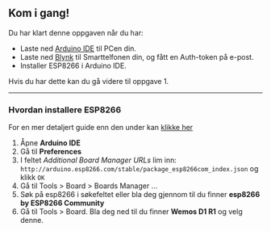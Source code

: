 ## Kom i gang! 

Du har klart denne oppgaven når du har: 
* Laste ned [Arduino IDE](https://www.arduino.cc/en/Main/Software) til PCen din.
* Laste ned [Blynk](https://www.blynk.cc/getting-started/) til Smarttelfonen din, og fått en Auth-token på e-post.
* Installer ESP8266 i Arduino IDE.

Hvis du har dette kan du gå videre til oppgave 1.

---
### Hvordan installere ESP8266 

For en mer detaljert guide enn den under kan [klikke her](https://randomnerdtutorials.com/how-to-install-esp8266-board-arduino-ide/)

1. Åpne **Arduino IDE** 
2. Gå til **Preferences** 
3. I feltet *Additional Board Manager URLs* lim inn: `http://arduino.esp8266.com/stable/package_esp8266com_index.json` og klikk `OK`
4. Gå til Tools > Board > Boards Manager ... 
5. Søk på esp8266 i søkefeltet eller bla deg gjennom til du finner **esp8266 by ESP8266 Community** 
6. Gå til Tools > Board. Bla deg ned til du finner **Wemos D1 R1** og velg denne.
